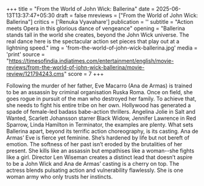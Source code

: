 +++
title = "From the World of John Wick: Ballerina"
date = 2025-06-13T13:37:47+05:30
draft = false
mreviews = ["From the World of John Wick: Ballerina"]
critics = ['Renuka Vyavahare']
publication = ''
subtitle = "Action meets Opera in this glorious dance of vengeance"
opening = "Ballerina stands tall in the world she creates, beyond the John Wick universe. The real dance here is the spectacular action set pieces that play out at a lightning speed."
img = 'from-the-world-of-john-wick-ballerina.jpg'
media = 'print'
source = "https://timesofindia.indiatimes.com/entertainment/english/movie-reviews/from-the-world-of-john-wick-ballerina/movie-review/121794243.cms"
score = 7
+++

Following the murder of her father, Eve Macarro (Ana de Armas) is trained to be an assassin by criminal organisation Ruska Roma. Once on field, she goes rogue in pursuit of the man who destroyed her family. To achieve that, she needs to fight his entire tribe on her own. Hollywood has generated a spade of female-led badass babe-action thrillers. Angelina Jolie in Salt and Wanted, Scarlett Johansson starrer Black Widow, Jennifer Lawrence in Red Sparrow, Linda Hamilton in Terminator, the examples are plenty. What sets Ballerina apart, beyond its terrific action choreography, is its casting. Ana de Armas’ Eve is fierce yet feminine. She’s hardened by life but not bereft of emotion. The softness of her past isn’t eroded by the brutalities of her present. She kills like an assassin but empathises like a woman--she fights like a girl. Director Len Wiseman creates a distinct lead that doesn’t aspire to be a John Wick and Ana de Armas’ casting is a cherry on top. The actress blends pulsating action and vulnerability flawlessly. She is one woman army who only trusts her instincts.
